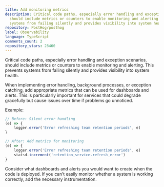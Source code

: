 ```yaml
---
title: Add monitoring metrics
description: Critical code paths, especially error handling and exception scenarios,
  should include metrics or counters to enable monitoring and alerting. This prevents
  systems from failing silently and provides visibility into system health.
repository: PostHog/posthog
label: Observability
language: TypeScript
comments_count: 2
repository_stars: 28460
---
```


Critical code paths, especially error handling and exception scenarios, should include metrics or counters to enable monitoring and alerting. This prevents systems from failing silently and provides visibility into system health.

When implementing error handling, background processes, or exception catching, add appropriate metrics that can be used for dashboards and alerts. This is particularly important for services that could degrade gracefully but cause issues over time if problems go unnoticed.

Example:
```typescript
// Before: Silent error handling
(e) => {
    logger.error('Error refreshing team retention periods', e)
}

// After: Add metrics for monitoring
(e) => {
    logger.error('Error refreshing team retention periods', e)
    statsd.increment('retention_service.refresh_error')
}
```

Consider what dashboards and alerts you would want to create when the code is deployed. If you can't easily monitor whether a system is working correctly, add the necessary instrumentation.